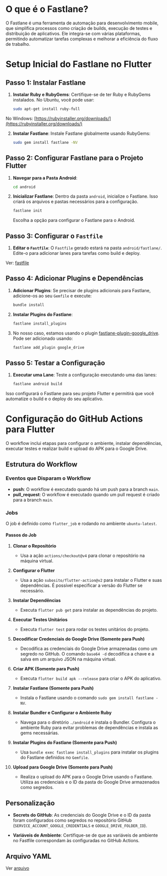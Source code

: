 # O que é o Fastlane?
O Fastlane é uma ferramenta de automação para desenvolvimento mobile, que simplifica processos como criação de builds, execução de testes e distribuição de aplicativos. Ele integra-se com várias plataformas, permitindo automatizar tarefas complexas e melhorar a eficiência do fluxo de trabalho.


# Setup Inicial do Fastlane no Flutter

## Passo 1: Instalar Fastlane

1. **Instalar Ruby e RubyGems**: Certifique-se de ter Ruby e RubyGems instalados. 
No Ubuntu, você pode usar:

    ```bash
    sudo apt-get install ruby-full
    ```

No Windows:
[https://rubyinstaller.org/downloads/](https://rubyinstaller.org/downloads/)


2. **Instalar Fastlane**: Instale Fastlane globalmente usando RubyGems:

    ```bash
    sudo gem install fastlane -NV
    ```

## Passo 2: Configurar Fastlane para o Projeto Flutter

1. **Navegar para a Pasta Android**:

    ```bash
    cd android
    ```

2. **Inicializar Fastlane**: Dentro da pasta `android`, inicialize o Fastlane. Isso criará os arquivos e pastas necessários para a configuração.

    ```bash
    fastlane init
    ```

   Escolha a opção para configurar o Fastlane para o Android.

## Passo 3: Configurar o `Fastfile`

1. **Editar o `Fastfile`**: O `Fastfile` gerado estará na pasta `android/fastlane/`. Edite-o para adicionar lanes para tarefas como build e deploy. 

Ver: [fastfile](https://github.com/marco-rozo/qrcode_reader_app_base/blob/main/android/fastlane/Fastfile)

## Passo 4: Adicionar Plugins e Dependências

1. **Adicionar Plugins**: Se precisar de plugins adicionais para Fastlane, adicione-os ao seu `Gemfile` e execute:

    ```bash
    bundle install
    ```

2. **Instalar Plugins do Fastlane**:

    ```bash
    fastlane install_plugins
    ```

3. No nosso caso, estamos usando o plugin [fastlane-plugin-google_drive](https://github.com/bskim45/fastlane-plugin-google_drive). Pode ser adicionado usando: 

    ```bash
    fastlane add_plugin google_drive
    ```


## Passo 5: Testar a Configuração

1. **Executar uma Lane**: Teste a configuração executando uma das lanes:

    ```bash
    fastlane android build
    ```

Isso configurará o Fastlane para seu projeto Flutter e permitirá que você automatize o build e o deploy do seu aplicativo.



# Configuração do GitHub Actions para Flutter

O workflow inclui etapas para configurar o ambiente, instalar dependências, executar testes e realizar build e upload do APK para o Google Drive.

## Estrutura do Workflow

### Eventos que Disparam o Workflow

- **push**: O workflow é executado quando há um push para a branch `main`.
- **pull_request**: O workflow é executado quando um pull request é criado para a branch `main`.

### Jobs

O job é definido como `flutter_job` e rodando no ambiente `ubuntu-latest`.

#### Passos do Job

1. **Clonar o Repositório**
   - Usa a ação `actions/checkout@v4` para clonar o repositório na máquina virtual.

2. **Configurar o Flutter**
   - Usa a ação `subosito/flutter-action@v2` para instalar o Flutter e suas dependências. É possível especificar a versão do Flutter se necessário.

3. **Instalar Dependências**
   - Executa `flutter pub get` para instalar as dependências do projeto.

4. **Executar Testes Unitários**
   - Executa `flutter test` para rodar os testes unitários do projeto.

5. **Decodificar Credenciais do Google Drive (Somente para Push)**
   - Decodifica as credenciais do Google Drive armazenadas como um segredo no GitHub. O comando `base64 -d` decodifica a chave e a salva em um arquivo JSON na máquina virtual.

6. **Criar APK (Somente para Push)**
   - Executa `flutter build apk --release` para criar o APK do aplicativo.

7. **Instalar Fastlane (Somente para Push)**
   - Instala o Fastlane usando o comando `sudo gem install fastlane -NV`.

8. **Instalar Bundler e Configurar o Ambiente Ruby**
   - Navega para o diretório `./android` e instala o Bundler. Configura o ambiente Ruby para evitar problemas de dependências e instala as gems necessárias.

9. **Instalar Plugins do Fastlane (Somente para Push)**
   - Usa `bundle exec fastlane install_plugins` para instalar os plugins do Fastlane definidos no `Gemfile`.

10. **Upload para Google Drive (Somente para Push)**
    - Realiza o upload do APK para o Google Drive usando o Fastlane. Utiliza as credenciais e o ID da pasta do Google Drive armazenados como segredos.

## Personalização

- **Secrets do GitHub**: As credenciais do Google Drive e o ID da pasta foram configurados como segredos no repositório GitHub (`SERVICE_ACCOUNT_GOOGLE_CREDENTIALS` e `GOOGLE_DRIVE_FOLDER_ID`).

- **Variáveis de Ambiente**: Certifique-se de que as variáveis de ambiente no Fastfile correspondam às configuradas no GitHub Actions.

## Arquivo YAML

Ver [arquivo](https://github.com/marco-rozo/qrcode_reader_app_base/blob/main/.github/workflows/main.yml)
